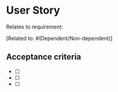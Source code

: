 # User Story

<User Story description>

Relates to requirement: 

[Related to: #<issue number>(Dependent/Non-dependent)]

## Acceptance criteria

- [ ] <acceptance criteria>
- [ ] <acceptance criteria>
- [ ] <acceptance criteria>
